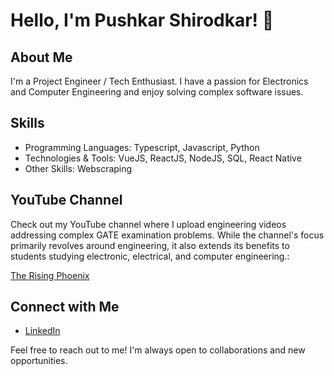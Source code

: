 # Hello, I'm Pushkar Shirodkar! 👋

## About Me
I'm a Project Engineer / Tech Enthusiast. I have a passion for Electronics and Computer Engineering and enjoy solving complex software issues.

## Skills
- Programming Languages: Typescript, Javascript, Python
- Technologies & Tools: VueJS, ReactJS, NodeJS, SQL, React Native
- Other Skills: Webscraping

## YouTube Channel
Check out my YouTube channel where I upload engineering videos addressing complex GATE examination problems. 
While the channel's focus primarily revolves around engineering, it also extends its benefits to students studying electronic, electrical, and computer engineering.:

[The Rising Phoenix](https://www.youtube.com/@PHOENIXTRIXS)


## Connect with Me
- [LinkedIn](https://www.linkedin.com/in/pushkar-shirodkar-744156132/)

Feel free to reach out to me! I'm always open to collaborations and new opportunities.
